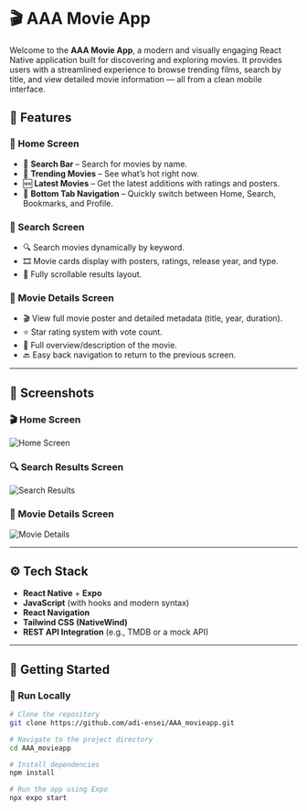 # 🎬 AAA Movie App

Welcome to the **AAA Movie App**, a modern and visually engaging React Native application built for discovering and exploring movies. It provides users with a streamlined experience to browse trending films, search by title, and view detailed movie information — all from a clean mobile interface.

## 📱 Features

### 🔸 Home Screen

- 🔎 **Search Bar** – Search for movies by name.
- 🚀 **Trending Movies** – See what’s hot right now.
- 🆕 **Latest Movies** – Get the latest additions with ratings and posters.
- 🔄 **Bottom Tab Navigation** – Quickly switch between Home, Search, Bookmarks, and Profile.

### 🔸 Search Screen

- 🔍 Search movies dynamically by keyword.
- 🎞 Movie cards display with posters, ratings, release year, and type.
- 📱 Fully scrollable results layout.

### 🔸 Movie Details Screen

- 🎬 View full movie poster and detailed metadata (title, year, duration).
- ⭐ Star rating system with vote count.
- 📖 Full overview/description of the movie.
- 🔙 Easy back navigation to return to the previous screen.

---

## 📸 Screenshots

### 🎬 Home Screen  
![Home Screen](screenshots/HomePage.jpeg)

### 🔍 Search Results Screen  
![Search Results](screenshots/SearchOption.jpeg)

### 🎥 Movie Details Screen  
![Movie Details](screenshots/MovieInfoPage.jpeg)

---

## ⚙️ Tech Stack

- **React Native** + **Expo**
- **JavaScript** (with hooks and modern syntax)
- **React Navigation**
- **Tailwind CSS (NativeWind)**
- **REST API Integration** (e.g., TMDB or a mock API)

---

## 🧪 Getting Started

### 🚀 Run Locally

```bash
# Clone the repository
git clone https://github.com/adi-ensei/AAA_movieapp.git

# Navigate to the project directory
cd AAA_movieapp

# Install dependencies
npm install

# Run the app using Expo
npx expo start
